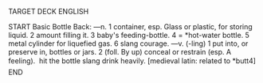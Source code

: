 TARGET DECK
ENGLISH

START
Basic
Bottle
Back: —n. 1 container, esp. Glass or plastic, for storing liquid. 2 amount filling it. 3 baby's feeding-bottle. 4 = *hot-water bottle. 5 metal cylinder for liquefied gas. 6 slang courage. —v. (-ling) 1 put into, or preserve in, bottles or jars. 2 (foll. By up) conceal or restrain (esp. A feeling).  hit the bottle slang drink heavily. [medieval latin: related to *butt4]
END
